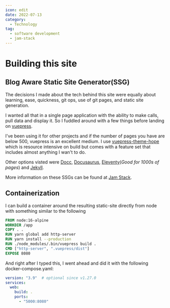 ```yaml
---
icon: edit
date: 2022-07-13
category:
  - Technology
tag:
  - software development
  - jam-stack
---
```


# Building this site

## Blog Aware Static Site Generator(SSG)

The decisions I made about the tech behind this site were equally about
 learning, ease, quickness, git ops, use of git pages, and static site
 generation.

I wanted all that in a single page application with the ability to make calls,
 pull data and display it. So I fuddled around with a few things before landing
 on [vuepress](https://vuepress.vuejs.org/).

I've been using it for other projects and if the number of pages you have are
 below 500, vuepress is an excellent medium. I use
 [vuepress-theme-hope](https://vuepress-theme-hope.github.io/) which is resource
 intensive on build but comes with a feature set that includes almost anything I
 wan't to do.

Other options visted were [Docc](https://docc-theme.netlify.app/docs/),
 [Docusaurus](https://docusaurus.io/),
 [Eleventy](https://www.11ty.dev/)(*Good for 1000s of pages*) and
 [Jekyll](https://jekyllrb.com/).

More information on these SSGs can be found at [Jam Stack](http://jamstack.org).

## Containerization

I can build a container around the resulting static-site directly from node with
something similar to the following

```Dockerfile
FROM node:16-alpine
WORKDIR /app
COPY . .
RUN yarn global add http-server
RUN yarn install --production
RUN ./node_modules/.bin/vuepress build .
CMD ["http-server", ".vuepress/dist"]
EXPOSE 8080
```

And right after I typed this, I went ahead and did it with the following
docker-compose.yaml:

```yaml
version: "3.9"  # optional since v1.27.0
services:
  web:
    build: .
    ports:
      - "5000:8080"
```
